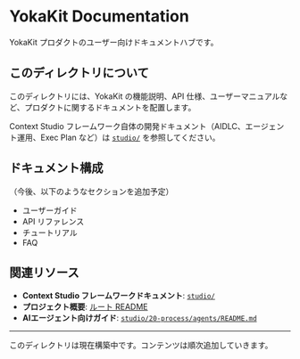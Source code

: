 # YokaKit Documentation

YokaKit プロダクトのユーザー向けドキュメントハブです。

## このディレクトリについて

このディレクトリには、YokaKit の機能説明、API 仕様、ユーザーマニュアルなど、プロダクトに関するドキュメントを配置します。

Context Studio フレームワーク自体の開発ドキュメント（AIDLC、エージェント運用、Exec Plan など）は [`studio/`](../studio/README.md) を参照してください。

## ドキュメント構成

（今後、以下のようなセクションを追加予定）

- ユーザーガイド
- API リファレンス
- チュートリアル
- FAQ

## 関連リソース

- **Context Studio フレームワークドキュメント**: [`studio/`](../studio/README.md)
- **プロジェクト概要**: [ルート README](../README.md)
- **AIエージェント向けガイド**: [`studio/20-process/agents/README.md`](../studio/20-process/agents/README.md)

---

このディレクトリは現在構築中です。コンテンツは順次追加していきます。
